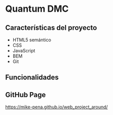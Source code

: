 # Quantum DMC



## Características del proyecto

- HTML5 semántico
- CSS
- JavaScript
- BEM
- Git

## Funcionalidades



## GitHub Page

https://mike-pena.github.io/web_project_around/
